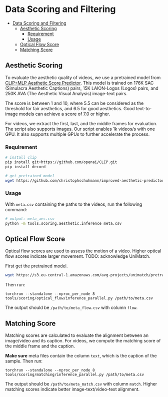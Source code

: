 # Data Scoring and Filtering

- [Data Scoring and Filtering](#data-scoring-and-filtering)
  - [Aesthetic Scoring](#aesthetic-scoring)
    - [Requirement](#requirement)
    - [Usage](#usage)
  - [Optical Flow Score](#optical-flow-score)
  - [Matching Score](#matching-score)

## Aesthetic Scoring

To evaluate the aesthetic quality of videos, we use a pretrained model from [CLIP+MLP Aesthetic Score Predictor](https://github.com/christophschuhmann/improved-aesthetic-predictor). This model is trained on 176K SAC (Simulacra Aesthetic Captions) pairs, 15K LAION-Logos (Logos) pairs, and 250K AVA (The Aesthetic Visual Analysis) image-text pairs.

The score is between 1 and 10, where 5.5 can be considered as the threshold for fair aesthetics, and 6.5 for good aesthetics. Good text-to-image models can achieve a score of 7.0 or higher.

For videos, we extract the first, last, and the middle frames for evaluation. The script also supports images. Our script enables 1k videos/s with one GPU. It also supports multiple GPUs to further accelerate the process.

### Requirement

```bash
# install clip
pip install git+https://github.com/openai/CLIP.git
pip install decord

# get pretrained model
wget https://github.com/christophschuhmann/improved-aesthetic-predictor/raw/main/sac+logos+ava1-l14-linearMSE.pth -O pretrained_models/aesthetic.pth
```

### Usage

With `meta.csv` containing the paths to the videos, run the following command:

```bash
# output: meta_aes.csv
python -m tools.scoring.aesthetic.inference meta.csv
```

## Optical Flow Score
Optical flow scores are used to assess the motion of a video. Higher optical flow scores indicate larger movement.
TODO: acknowledge UniMatch.

First get the pretrained model.
```bash
wget https://s3.eu-central-1.amazonaws.com/avg-projects/unimatch/pretrained/gmflow-scale2-regrefine6-mixdata-train320x576-4e7b215d.pth -P pretrained_models/unimatch
```

Then run:
```
torchrun --standalone --nproc_per_node 8 tools/scoring/optical_flow/inference_parallel.py /path/to/meta.csv
```
The output should be `/path/to/meta_flow.csv` with column `flow`.

## Matching Score
Matching scores are calculated to evaluate the alignment between an image/video and its caption.
For videos, we compute the matching score of the middle frame and the caption.

**Make sure** meta files contain the column `text`, which is the caption of the sample. Then run:

```
torchrun --standalone --nproc_per_node 8 tools/scoring/matching/inference_parallel.py /path/to/meta.csv
```
The output should be `/path/to/meta_match.csv` with column `match`. Higher matching scores indicate better image-text/video-text alignment.
